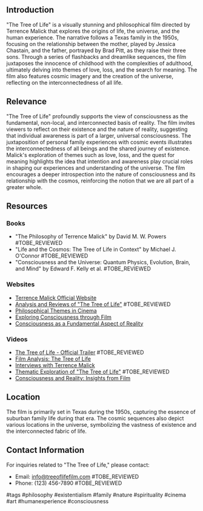 ## Introduction
"The Tree of Life" is a visually stunning and philosophical film directed by Terrence Malick that explores the origins of life, the universe, and the human experience. The narrative follows a Texas family in the 1950s, focusing on the relationship between the mother, played by Jessica Chastain, and the father, portrayed by Brad Pitt, as they raise their three sons. Through a series of flashbacks and dreamlike sequences, the film juxtaposes the innocence of childhood with the complexities of adulthood, ultimately delving into themes of love, loss, and the search for meaning. The film also features cosmic imagery and the creation of the universe, reflecting on the interconnectedness of all life.

## Relevance
"The Tree of Life" profoundly supports the view of consciousness as the fundamental, non-local, and interconnected basis of reality. The film invites viewers to reflect on their existence and the nature of reality, suggesting that individual awareness is part of a larger, universal consciousness. The juxtaposition of personal family experiences with cosmic events illustrates the interconnectedness of all beings and the shared journey of existence. Malick's exploration of themes such as love, loss, and the quest for meaning highlights the idea that intention and awareness play crucial roles in shaping our experiences and understanding of the universe. The film encourages a deeper introspection into the nature of consciousness and its relationship with the cosmos, reinforcing the notion that we are all part of a greater whole.

## Resources

### Books
- "The Philosophy of Terrence Malick" by David M. W. Powers #TOBE_REVIEWED
- "Life and the Cosmos: The Tree of Life in Context" by Michael J. O'Connor #TOBE_REVIEWED
- "Consciousness and the Universe: Quantum Physics, Evolution, Brain, and Mind" by Edward F. Kelly et al. #TOBE_REVIEWED

### Websites
- [Terrence Malick Official Website](#TOBE_REVIEWED)
- [Analysis and Reviews of "The Tree of Life"](https://www.rottentomatoes.com/m/tree_of_life_2011) #TOBE_REVIEWED
- [Philosophical Themes in Cinema](#TOBE_REVIEWED)
- [Exploring Consciousness through Film](#TOBE_REVIEWED)
- [Consciousness as a Fundamental Aspect of Reality](#TOBE_REVIEWED)

### Videos
- [The Tree of Life - Official Trailer](https://www.youtube.com/watch?v=U6g8b1fDg5I) #TOBE_REVIEWED
- [Film Analysis: The Tree of Life](#TOBE_REVIEWED)
- [Interviews with Terrence Malick](#TOBE_REVIEWED)
- [Thematic Exploration of "The Tree of Life"](https://www.youtube.com/watch?v=TOBE_REVIEWED) #TOBE_REVIEWED
- [Consciousness and Reality: Insights from Film](#TOBE_REVIEWED)

## Location
The film is primarily set in Texas during the 1950s, capturing the essence of suburban family life during that era. The cosmic sequences also depict various locations in the universe, symbolizing the vastness of existence and the interconnected fabric of life.

## Contact Information
For inquiries related to "The Tree of Life," please contact:
- Email: info@treeoflifefilm.com #TOBE_REVIEWED
- Phone: (123) 456-7890 #TOBE_REVIEWED

#tags 
#philosophy #existentialism #family #nature #spirituality #cinema #art #humanexperience #consciousness
